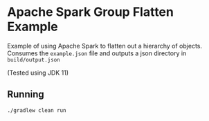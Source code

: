 Apache Spark Group Flatten Example
==================================

Example of using Apache Spark to flatten out a hierarchy of objects.
Consumes the `example.json` file and outputs a json directory
in `build/output.json`

(Tested using JDK 11)

Running
-------

```
./gradlew clean run
```